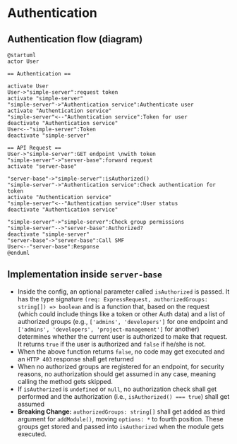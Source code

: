 # Authentication

## Authentication flow (diagram)
```plantuml
@startuml
actor User

== Authentication ==

activate User
User->"simple-server":request token
activate "simple-server"
"simple-server"->"Authentication service":Authenticate user
activate "Authentication service"
"simple-server"<--"Authentication service":Token for user
deactivate "Authentication service"
User<--"simple-server":Token
deactivate "simple-server"

== API Request ==
User->"simple-server":GET endpoint \nwith token
"simple-server"->"server-base":forward request
activate "server-base"

"server-base"->"simple-server":isAuthorized()
"simple-server"->"Authentication service":Check authentication for token
activate "Authentication service"
"simple-server"<--"Authentication service":User status
deactivate "Authentication service"

"simple-server"->"simple-server":Check group permissions
"simple-server"-->"server-base":Authorized?
deactivate "simple-server"
"server-base"->"server-base":Call SMF
User<--"server-base":Response
@enduml
```

## Implementation inside `server-base`
- Inside the config, an optional parameter called `isAuthorized` is passed. It has the type signature `(req: ExpressRequest, authorizedGroups: string[]) => boolean` and is a function that, based on the request (which could include things like a token or other Auth data) and a list of authorized groups (e.g., `['admins', 'developers']` for one endpoint and `['admins', 'developers', 'project-management']` for another) determines whether the current user is authorized to make that request. It returns `true` if the user is authorized and `false` if he/she is not.
- When the above function returns `false`, no code may get executed and an `HTTP 403` response shall get returned
- When no authorized groups are registered for an endpoint, for security reasons, no authorization should get assumed in any case, meaning calling the method gets skipped.
- If `isAuthorized` is `undefined` or `null`, no authorization check shall get performed and the authorization (i.e., `isAuthorized() === true`) shall get assumed
- **Breaking Change:** `authorizedGroups: string[]` shall get added as third argument for `addModule()`, moving `options: *` to fourth position. These groups get stored and passed into `isAuthorized` when the module gets executed.
